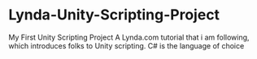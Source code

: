 # Lynda-Unity-Scripting-Project
My First Unity Scripting Project
 A Lynda.com tutorial that i am following, which introduces folks to Unity scripting. C# is the language of choice
